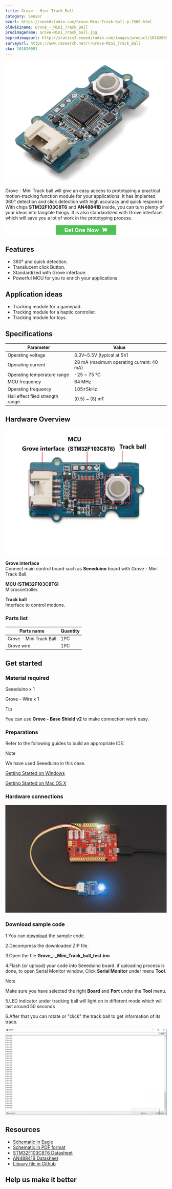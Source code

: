 ```yaml
---
title: Grove - Mini Track Ball
category: Sensor
bzurl: https://seeedstudio.com/Grove-Mini-Track-Ball-p-2586.html
oldwikiname: Grove_-_Mini_Track_Ball
prodimagename: Grove-Mini_Track_ball.jpg
bzprodimageurl: http://statics3.seeedstudio.com/images/product/101020091 3.jpg
surveyurl: https://www.research.net/r/Grove-Mini_Track_Ball
sku: 101020091
---
```


![](https://github.com/SeeedDoc/WikiMigrationSync/raw/master/docs/assets/Grove-Mini_Track_Ball/img/Grove-Mini_Track_ball.jpg)

Grove - Mini Track ball will give an easy access to prototyping a practical motion-tracking function module for your applications. It has implanted 360° detection and click detection with high accuracy and quick response. With chips **STM32F103C8T6** and **AN48841B** inside, you can turn plenty of your ideas into tangible things. It is also standardized with Grove interface which will save you a lot of work in the prototyping process.

[![](https://github.com/SeeedDoc/WikiMigrationSync/raw/master/docs/assets/common/Get_One_Now_Banner.png)](http://www.seeedstudio.com/depot/Grove-Mini-Track-Ball-p-2586.html)

Features
--------

-   360° and quick detection.
-   Translucent click Button.
-   Standardized with Grove interface.
-   Powerful MCU for you to enrich your applications.

Application ideas
-----------------

-   Tracking module for a gamepad.
-   Tracking module for a haptic controller.
-   Tracking module for toys.

Specifications
-------------

| Parameter                        | Value                                    |
|----------------------------------|------------------------------------------|
| Operating voltage                | 3.3V~5.5V (typical at 5V)                |
| Operating current                | 28 mA (maximum operating current: 40 mA) |
| Operating temperature range      | -25 ~ 75 ℃                               |
| MCU frequency                    | 64 MHz                                   |
| Operating frequency              | 105±5kHz                                 |
| Hall effect filed strength range | (0.5) ~ (8) mT                           |

Hardware Overview
-----------------

![](https://github.com/SeeedDoc/WikiMigrationSync/raw/master/docs/assets/Grove-Mini_Track_Ball/img/Grove-Mini_Track_ball_Hardware_Overview.jpg)

**Grove interface**   
Connect main control board such as **Seeeduino** board with Grove - Mini Track Ball.

**MCU (STM32F103C8T6)**   
Microcontroller.

**Track ball**   
Interface to control motions.

### Parts list

| Parts name              | Quantity |
|-------------------------|----------|
| Grove - Mini Track Ball | 1PC      |
| Grove wire              | 1PC      |

Get started
-----------

### Material required

Seeeduino x 1

Grove - Wire x 1

<div class="admonition tip">
<p class="admonition-title">Tip</p>
You can use <span style="font-weight:bold">Grove - Base Shield v2</span> to make connection work easy.
</div>

### **Preparations**

Refer to the following guides to build an appropriate IDE:

<div class="admonition note">
<p class="admonition-title">Note</p>
We have used Seeeduino in this case.
</div>

[Getting Started on Windows](/Seeeduino_v4.2#Getting_Started_on_Windows)

[Getting Started on Mac OS X](/Seeeduino_v4.2#Getting_Started_on_Mac_OS_X)

### Hardware connections

![](https://github.com/SeeedDoc/WikiMigrationSync/raw/master/docs/assets/Grove-Mini_Track_Ball/img/Grove-Mini_Track_ball_Hardware_Connection.jpg)

### Download sample code

1.You can [download](https://github.com/SeeedDoc/WikiMigrationSync/raw/master/docs/assets/Grove-Mini_Track_Ball/res/Grove-Mini_Track_ball_test.zip) the sample code.

2.Decompress the downloaded ZIP file.

3.Open the file **Grove_-_Mini_Track_ball_test.ino**

4.Flash (or upload) your code into Seeeduino board. if uploading process is done, to open Serial Monitor window, Click **Serial Monitor** under menu **Tool**.

<div class="admonition note">
<p class="admonition-title">Note</p>
Make sure you have selected the right <span style="font-weight:bold">Board</span> and <span style="font-weight:bold">Port</span> under the <span style="font-weight:bold">Tool</span> menu.
</div>

5.LED indicator under tracking ball will light on in different mode which will last around 50 seconds

6.After that you can rotate or "click" the track ball to get information of its trace.

![](https://github.com/SeeedDoc/WikiMigrationSync/raw/master/docs/assets/Grove-Mini_Track_Ball/img/Grove-Mini_Track_ball_serial_output.jpg)

Resources
---------

- [Schematic in Eagle](https://github.com/SeeedDoc/WikiMigrationSync/raw/master/docs/assets/Grove-Mini_Track_Ball/res/Grove-Mini_Track_ball_v1.0_schematic_files_in_Eagle.zip)
- [Schematic in PDF format](https://github.com/SeeedDoc/WikiMigrationSync/raw/master/docs/assets/Grove-Mini_Track_Ball/res/Grove-Mini_Track_ball_v1.0_schematic_files_in_PDF.zip)
- [STM32F103C8T6 Datasheet](https://github.com/SeeedDoc/WikiMigrationSync/raw/master/docs/assets/Grove-Mini_Track_Ball/res/STM32F03C8T6.pdf)
- [AN48841B Datasheet](http://www.semicon.panasonic.co.jp/ds4/AN48841B_E.pdf)
- [Library file in Github](https://github.com/Seeed-Studio/Grove_Mini_Track_Ball)

Help us make it better
-------------------------

<!-- This Markdown file was created from http://www.seeedstudio.com/wiki/Grove_-_Mini_Track_Ball -->
